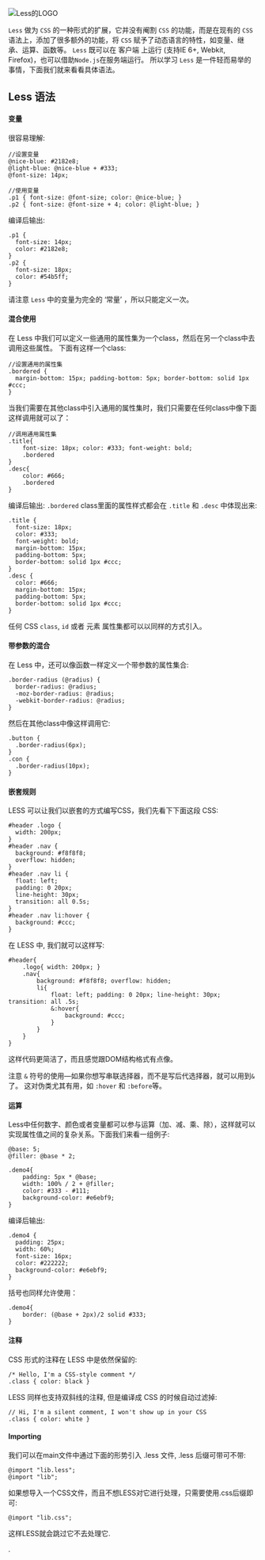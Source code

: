 <!-- # 10分钟学会 Less -->

<!-- ![Less的LOGO](http://www.bootcss.com/p/lesscss/img/logo.png) -->
![Less的LOGO](https://less.bootcss.com/public/img/less_logo.png)

`Less` 做为 `CSS` 的一种形式的扩展，它并没有阉割 `CSS` 的功能，而是在现有的 `CSS` 语法上，添加了很多额外的功能，将 `CSS` 赋予了动态语言的特性，如变量、继承、运算、函数等。
`Less` 既可以在 客户端 上运行 (支持IE 6+, Webkit, Firefox)，也可以借助`Node.js`在服务端运行。
所以学习 `Less` 是一件轻而易举的事情，下面我们就来看看具体语法。



## Less 语法

#### 变量

很容易理解:

```
//设置变量
@nice-blue: #2182e8;
@light-blue: @nice-blue + #333;
@font-size: 14px;

//使用变量
.p1 { font-size: @font-size; color: @nice-blue; }
.p2 { font-size: @font-size + 4; color: @light-blue; }
```
编译后输出:
```
.p1 {
  font-size: 14px;
  color: #2182e8;
}
.p2 {
  font-size: 18px;
  color: #54b5ff;
}
```
请注意 `Less` 中的变量为完全的 ‘常量’ ，所以只能定义一次。



#### 混合使用

在 Less 中我们可以定义一些通用的属性集为一个class，然后在另一个class中去调用这些属性。 下面有这样一个class:

```
//设置通用的属性集
.bordered {
  margin-bottom: 15px; padding-bottom: 5px; border-bottom: solid 1px #ccc;
}
```
当我们需要在其他class中引入通用的属性集时，我们只需要在任何class中像下面这样调用就可以了：
```
//调用通用属性集
.title{
    font-size: 18px; color: #333; font-weight: bold;
    .bordered
}
.desc{
    color: #666;
    .bordered
}
```
编译后输出:
`.bordered` class里面的属性样式都会在 `.title` 和 `.desc` 中体现出来:
```
.title {
  font-size: 18px;
  color: #333;
  font-weight: bold;
  margin-bottom: 15px;
  padding-bottom: 5px;
  border-bottom: solid 1px #ccc;
}
.desc {
  color: #666;
  margin-bottom: 15px;
  padding-bottom: 5px;
  border-bottom: solid 1px #ccc;
}
```
任何 CSS `class`, `id` 或者 元素 属性集都可以以同样的方式引入。



#### 带参数的混合

在 Less 中，还可以像函数一样定义一个带参数的属性集合:
```
.border-radius (@radius) {
  border-radius: @radius;
  -moz-border-radius: @radius;
  -webkit-border-radius: @radius;
}
```

然后在其他class中像这样调用它:
```
.button {
  .border-radius(6px);  
}
.con {
  .border-radius(10px);
}
```



#### 嵌套规则

LESS 可以让我们以嵌套的方式编写CSS，我们先看下下面这段 CSS:
```
#header .logo {
  width: 200px;
}
#header .nav {
  background: #f8f8f8;
  overflow: hidden;
}
#header .nav li {
  float: left;
  padding: 0 20px;
  line-height: 30px;
  transition: all 0.5s;
}
#header .nav li:hover {
  background: #ccc;
}
```

在 LESS 中, 我们就可以这样写:
```
#header{
    .logo{ width: 200px; }
    .nav{
        background: #f8f8f8; overflow: hidden;
        li{
            float: left; padding: 0 20px; line-height: 30px; transition: all .5s;
            &:hover{
                background: #ccc;
            }
        }
    }
}
```
这样代码更简洁了，而且感觉跟DOM结构格式有点像。

注意 `&` 符号的使用—如果你想写串联选择器，而不是写后代选择器，就可以用到`&`了。 这对伪类尤其有用，如 `:hover` 和 `:before`等。




#### 运算

Less中任何数字、颜色或者变量都可以参与运算（加、减、乘、除），这样就可以实现属性值之间的复杂关系。下面我们来看一组例子:
```
@base: 5;
@filler: @base * 2;

.demo4{
    padding: 5px * @base;
    width: 100% / 2 + @filler;
    color: #333 - #111;
    background-color: #e6ebf9;
}
```
编译后输出:
```
.demo4 {
  padding: 25px;
  width: 60%;
  font-size: 16px;
  color: #222222;
  background-color: #e6ebf9;
}
```
括号也同样允许使用：
```
.demo4{
    border: (@base + 2px)/2 solid #333;
}
```



#### 注释

CSS 形式的注释在 LESS 中是依然保留的:
```
/* Hello, I'm a CSS-style comment */
.class { color: black }
```
LESS 同样也支持双斜线的注释, 但是编译成 CSS 的时候自动过滤掉:
```
// Hi, I'm a silent comment, I won't show up in your CSS
.class { color: white }
```




#### Importing

我们可以在main文件中通过下面的形势引入 .less 文件, .less 后缀可带可不带:
```
@import "lib.less";
@import "lib";
```
如果想导入一个CSS文件，而且不想LESS对它进行处理，只需要使用.css后缀即可:
```
@import "lib.css";
```
这样LESS就会跳过它不去处理它.





.

